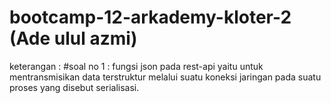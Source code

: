 # bootcamp-12-arkademy-kloter-2 (Ade ulul azmi)
keterangan :
#soal no 1 : fungsi json pada rest-api yaitu untuk mentransmisikan data terstruktur melalui suatu koneksi jaringan pada suatu proses yang disebut serialisasi.
